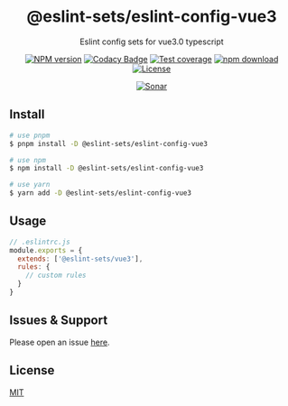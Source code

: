 <div style="text-align: center;" align="center">

# @eslint-sets/eslint-config-vue3

Eslint config sets for vue3.0 typescript

[![NPM version][npm-image]][npm-url]
[![Codacy Badge][codacy-image]][codacy-url]
[![Test coverage][codecov-image]][codecov-url]
[![npm download][download-image]][download-url]
[![License][license-image]][license-url]

[![Sonar][sonar-image]][sonar-url]

</div>

## Install

```bash
# use pnpm
$ pnpm install -D @eslint-sets/eslint-config-vue3

# use npm
$ npm install -D @eslint-sets/eslint-config-vue3

# use yarn
$ yarn add -D @eslint-sets/eslint-config-vue3
```

## Usage

```js
// .eslintrc.js
module.exports = {
  extends: ['@eslint-sets/vue3'],
  rules: {
    // custom rules
  }
}
```

## Issues & Support

Please open an issue [here](https://github.com/saqqdy/eslint-sets/issues).

## License

[MIT](LICENSE)

[npm-image]: https://img.shields.io/npm/v/@eslint-sets/eslint-config-vue3.svg?style=flat-square
[npm-url]: https://npmjs.org/package/@eslint-sets/eslint-config-vue3
[codacy-image]: https://app.codacy.com/project/badge/Grade/f70d4880e4ad4f40aa970eb9ee9d0696
[codacy-url]: https://www.codacy.com/gh/saqqdy/@eslint-sets/eslint-config-vue3/dashboard?utm_source=github.com&utm_medium=referral&utm_content=saqqdy/@eslint-sets/eslint-config-vue3&utm_campaign=Badge_Grade
[codecov-image]: https://img.shields.io/codecov/c/github/saqqdy/@eslint-sets/eslint-config-vue3.svg?style=flat-square
[codecov-url]: https://codecov.io/github/saqqdy/@eslint-sets/eslint-config-vue3?branch=master
[download-image]: https://img.shields.io/npm/dm/@eslint-sets/eslint-config-vue3.svg?style=flat-square
[download-url]: https://npmjs.org/package/@eslint-sets/eslint-config-vue3
[license-image]: https://img.shields.io/badge/License-MIT-blue.svg
[license-url]: LICENSE
[sonar-image]: https://sonarcloud.io/api/project_badges/quality_gate?project=saqqdy_eslint-sets
[sonar-url]: https://sonarcloud.io/dashboard?id=saqqdy_eslint-sets
